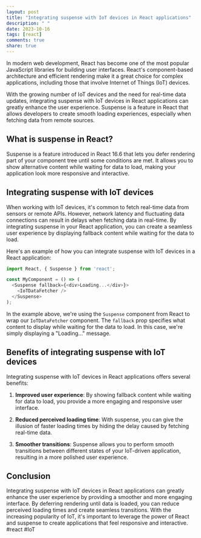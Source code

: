 ```yaml
---
layout: post
title: "Integrating suspense with IoT devices in React applications"
description: " "
date: 2023-10-16
tags: [react]
comments: true
share: true
---
```


In modern web development, React has become one of the most popular JavaScript libraries for building user interfaces. React's component-based architecture and efficient rendering make it a great choice for complex applications, including those that involve Internet of Things (IoT) devices. 

With the growing number of IoT devices and the need for real-time data updates, integrating suspense with IoT devices in React applications can greatly enhance the user experience. Suspense is a feature in React that allows developers to create smooth loading experiences, especially when fetching data from remote sources. 

## What is suspense in React?

Suspense is a feature introduced in React 16.6 that lets you defer rendering part of your component tree until some conditions are met. It allows you to show alternative content while waiting for data to load, making your application look more responsive and interactive.

## Integrating suspense with IoT devices

When working with IoT devices, it's common to fetch real-time data from sensors or remote APIs. However, network latency and fluctuating data connections can result in delays when fetching data in real-time. By integrating suspense in your React application, you can create a seamless user experience by displaying fallback content while waiting for the data to load.

Here's an example of how you can integrate suspense with IoT devices in a React application:

```javascript
import React, { Suspense } from 'react';

const MyComponent = () => (
  <Suspense fallback={<div>Loading...</div>}>
    <IoTDataFetcher />
  </Suspense>
);
```

In the example above, we're using the `Suspense` component from React to wrap our `IoTDataFetcher` component. The `fallback` prop specifies what content to display while waiting for the data to load. In this case, we're simply displaying a "Loading..." message.

## Benefits of integrating suspense with IoT devices

Integrating suspense with IoT devices in React applications offers several benefits:

1. **Improved user experience**: By showing fallback content while waiting for data to load, you provide a more engaging and responsive user interface.

2. **Reduced perceived loading time**: With suspense, you can give the illusion of faster loading times by hiding the delay caused by fetching real-time data.

3. **Smoother transitions**: Suspense allows you to perform smooth transitions between different states of your IoT-driven application, resulting in a more polished user experience.

## Conclusion

Integrating suspense with IoT devices in React applications can greatly enhance the user experience by providing a smoother and more engaging interface. By deferring rendering until data is loaded, you can reduce perceived loading times and create seamless transitions. With the increasing popularity of IoT, it's important to leverage the power of React and suspense to create applications that feel responsive and interactive. #react #IoT